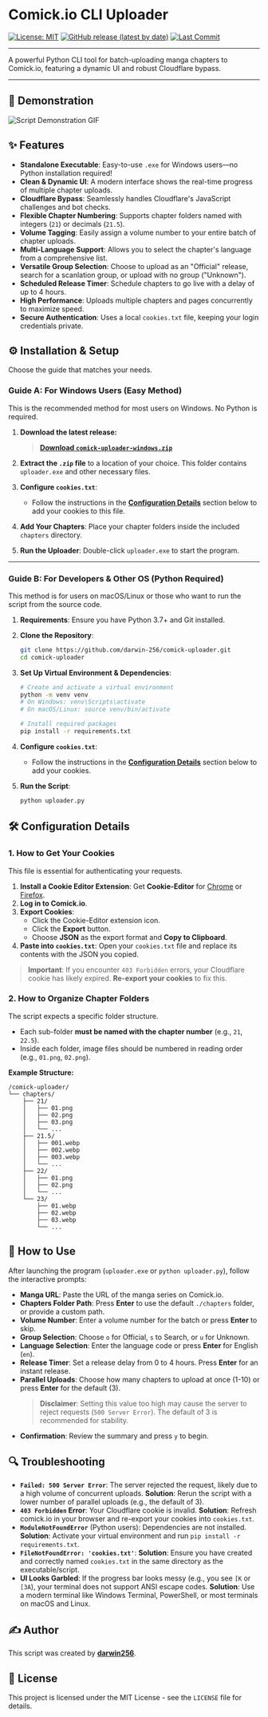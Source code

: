 # Comick.io CLI Uploader

[![License: MIT](https://img.shields.io/github/license/darwin-256/comick-uploader)](https://github.com/darwin-256/comick-uploader/blob/main/LICENSE)
[![GitHub release (latest by date)](https://img.shields.io/github/v/release/darwin-256/comick-uploader)](https://github.com/darwin-256/comick-uploader/releases/latest)
[![Last Commit](https://img.shields.io/github/last-commit/darwin-256/comick-uploader)](https://github.com/darwin-256/comick-uploader/commits/main)

---

A powerful Python CLI tool for batch-uploading manga chapters to Comick.io, featuring a dynamic UI and robust Cloudflare bypass.

---

## 🎥 Demonstration

![Script Demonstration GIF](https://raw.githubusercontent.com/darwin-256/comick-uploader/refs/heads/main/videos/video.gif)

## ✨ Features

-   **Standalone Executable**: Easy-to-use `.exe` for Windows users—no Python installation required!
-   **Clean & Dynamic UI**: A modern interface shows the real-time progress of multiple chapter uploads.
-   **Cloudflare Bypass**: Seamlessly handles Cloudflare's JavaScript challenges and bot checks.
-   **Flexible Chapter Numbering**: Supports chapter folders named with integers (`21`) or decimals (`21.5`).
-   **Volume Tagging**: Easily assign a volume number to your entire batch of chapter uploads.
-   **Multi-Language Support**: Allows you to select the chapter's language from a comprehensive list.
-   **Versatile Group Selection**: Choose to upload as an "Official" release, search for a scanlation group, or upload with no group ("Unknown").
-   **Scheduled Release Timer**: Schedule chapters to go live with a delay of up to 4 hours.
-   **High Performance**: Uploads multiple chapters and pages concurrently to maximize speed.
-   **Secure Authentication**: Uses a local `cookies.txt` file, keeping your login credentials private.

## ⚙️ Installation & Setup

Choose the guide that matches your needs.

### Guide A: For Windows Users (Easy Method)

This is the recommended method for most users on Windows. No Python is required.

1.  **Download the latest release:**
    > **[Download `comick-uploader-windows.zip`](https://github.com/darwin-256/comick-uploader/releases/latest)**

2.  **Extract the `.zip` file** to a location of your choice. This folder contains `uploader.exe` and other necessary files.

3.  **Configure `cookies.txt`**:
    -   Follow the instructions in the **[Configuration Details](#-configuration-details)** section below to add your cookies to this file.

4.  **Add Your Chapters**: Place your chapter folders inside the included `chapters` directory.

5.  **Run the Uploader**: Double-click `uploader.exe` to start the program.

---

### Guide B: For Developers & Other OS (Python Required)

This method is for users on macOS/Linux or those who want to run the script from the source code.

1.  **Requirements**: Ensure you have Python 3.7+ and Git installed.

2.  **Clone the Repository**:
    ```bash
    git clone https://github.com/darwin-256/comick-uploader.git
    cd comick-uploader
    ```

3.  **Set Up Virtual Environment & Dependencies**:
    ```bash
    # Create and activate a virtual environment
    python -m venv venv
    # On Windows: venv\Scripts\activate
    # On macOS/Linux: source venv/bin/activate

    # Install required packages
    pip install -r requirements.txt
    ```

4.  **Configure `cookies.txt`**:
    -   Follow the instructions in the **[Configuration Details](#-configuration-details)** section below to add your cookies.

5.  **Run the Script**:
    ```bash
    python uploader.py
    ```

## 🛠️ Configuration Details

### 1. How to Get Your Cookies

This file is essential for authenticating your requests.

1.  **Install a Cookie Editor Extension**: Get **Cookie-Editor** for [Chrome](https://chrome.google.com/webstore/detail/cookie-editor/hlkenndednhfkekhgcdicdfddnkalmdm) or [Firefox](https://addons.mozilla.org/en-US/firefox/addon/cookie-editor/).
2.  **Log in to Comick.io**.
3.  **Export Cookies**:
    - Click the Cookie-Editor extension icon.
    - Click the **Export** button.
    - Choose **JSON** as the export format and **Copy to Clipboard**.
4.  **Paste into `cookies.txt`**: Open your `cookies.txt` file and replace its contents with the JSON you copied.

> **Important**: If you encounter `403 Forbidden` errors, your Cloudflare cookie has likely expired. **Re-export your cookies** to fix this.

### 2. How to Organize Chapter Folders

The script expects a specific folder structure.

-   Each sub-folder **must be named with the chapter number** (e.g., `21`, `22.5`).
-   Inside each folder, image files should be numbered in reading order (e.g., `01.png`, `02.png`).

**Example Structure:**
```
/comick-uploader/
└── chapters/
    ├── 21/
    │   ├── 01.png
    │   ├── 02.png
    │   ├── 03.png
    │   └── ...
    ├── 21.5/
    │   ├── 001.webp
    │   ├── 002.webp
    │   ├── 003.webp
    │   └── ...
    ├── 22/
    │   ├── 01.png
    │   ├── 02.png
    │   └── ...
    └── 23/
        ├── 01.webp
        ├── 02.webp
        ├── 03.webp
        └── ...

```

## 🚀 How to Use

After launching the program (`uploader.exe` or `python uploader.py`), follow the interactive prompts:

-   **Manga URL**: Paste the URL of the manga series on Comick.io.
-   **Chapters Folder Path**: Press **Enter** to use the default `./chapters` folder, or provide a custom path.
-   **Volume Number**: Enter a volume number for the batch or press **Enter** to skip.
-   **Group Selection**: Choose `o` for Official, `s` to Search, or `u` for Unknown.
-   **Language Selection**: Enter the language code or press **Enter** for English (`en`).
-   **Release Timer**: Set a release delay from 0 to 4 hours. Press **Enter** for an instant release.
-   **Parallel Uploads**: Choose how many chapters to upload at once (1-10) or press **Enter** for the default (3).
    > **Disclaimer**: Setting this value too high may cause the server to reject requests (`500 Server Error`). The default of 3 is recommended for stability.
-   **Confirmation**: Review the summary and press `y` to begin.

## 🔍 Troubleshooting

-   **`Failed: 500 Server Error`**: The server rejected the request, likely due to a high volume of concurrent uploads. **Solution**: Rerun the script with a lower number of parallel uploads (e.g., the default of 3).
-   **`403 Forbidden` Error**: Your Cloudflare cookie is invalid. **Solution**: Refresh comick.io in your browser and re-export your cookies into `cookies.txt`.
-   **`ModuleNotFoundError`** (Python users): Dependencies are not installed. **Solution**: Activate your virtual environment and run `pip install -r requirements.txt`.
-   **`FileNotFoundError: 'cookies.txt'`**: **Solution**: Ensure you have created and correctly named `cookies.txt` in the same directory as the executable/script.
-   **UI Looks Garbled**: If the progress bar looks messy (e.g., you see `[K` or `[3A`), your terminal does not support ANSI escape codes. **Solution**: Use a modern terminal like Windows Terminal, PowerShell, or most terminals on macOS and Linux.

## ✍️ Author

This script was created by **[darwin256](https://comick.io/user/b9b6d682-3757-4fd9-9cb6-8e271a727871)**.

## 📄 License

This project is licensed under the MIT License - see the `LICENSE` file for details.
